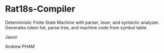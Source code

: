# Rat18s-Compiler
Deterministic Finite State Machine with parser, lexer, and syntactic analyzer. Generates token list, parse tree, and machine code from symbol table.

Jason

Andrew PHAM

